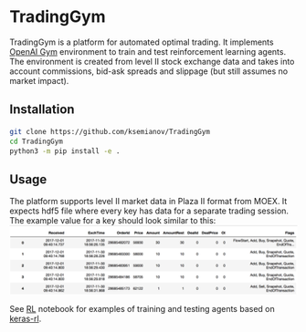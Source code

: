 # TradingGym
TradingGym is a platform for automated optimal trading. It implements [OpenAI Gym](https://github.com/openai/gym) environment to train and test reinforcement learning agents. The environment is created from level II stock exchange data and takes into account commissions, bid-ask spreads and slippage (but still assumes no market impact). 

## Installation
```bash
git clone https://github.com/ksemianov/TradingGym
cd TradingGym
python3 -m pip install -e .
```

## Usage
The platform supports level II market data in Plaza II format from MOEX. It expects hdf5 file where every key has data for a separate trading session. The example value for a key should look similar to this:
![](/images/dataset.png)

See [RL](notebooks/RL.ipynb) notebook for examples of training and testing agents based on [keras-rl](https://github.com/keras-rl/keras-rl). 
